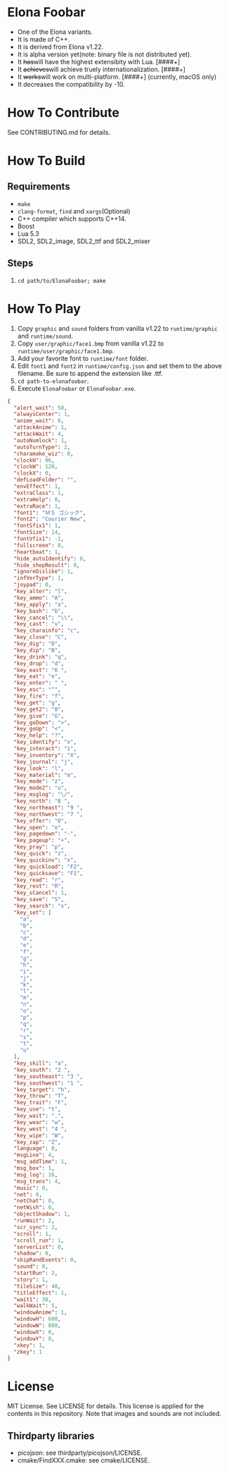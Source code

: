# Elona Foobar

* One of the Elona variants.
* It is made of C++.
* It is derived from Elona v1.22.
* It is alpha version yet(note: binary file is not distributed yet).
* It ~~has~~will have the highest extensibity with Lua. [####+]
* It ~~achieves~~will achieve truely internationalization. [####+]
* It ~~works~~will work on multi-platform. [####+] (currently, macOS only)
* It decreases the compatibility by -10.



# How To Contribute

See CONTRIBUTING.md for details.



# How To Build

## Requirements

* `make`
* `clang-format`, `find` and `xargs`(Optional)
* C++ compiler which supports C++14.
* Boost
* Lua 5.3
* SDL2, SDL2_image, SDL2_ttf and SDL2_mixer

## Steps

1. `cd path/to/ElonaFoobar; make`


# How To Play

1. Copy `graphic` and `sound` folders from vanilla v1.22 to `runtime/graphic` and `runtime/sound`.
1. Copy `user/graphic/face1.bmp` from vanilla v1.22 to `runtime/user/graphic/face1.bmp`.
1. Add your favorite font to `runtime/font` folder.
1. Edit `font1` and `font2` in `runtime/config.json` and set them to the above filename. Be sure to append the extension like .ttf.
1. `cd path-to-elonafoobar`.
1. Execute `ElonaFoobar` or `ElonaFoobar.exe`.


```json
{
  "alert_wait": 50,
  "alwaysCenter": 1,
  "anime_wait": 0,
  "attackAnime": 1,
  "attackWait": 4,
  "autoNumlock": 1,
  "autoTurnType": 2,
  "charamake_wiz": 0,
  "clockH": 96,
  "clockW": 120,
  "clockX": 0,
  "defLoadFolder": "",
  "envEffect": 1,
  "extraClass": 1,
  "extraHelp": 0,
  "extraRace": 1,
  "font1": "ＭＳ ゴシック",
  "font2": "Courier New",
  "fontSfix1": 1,
  "fontSize": 14,
  "fontVfix1": -1,
  "fullscreen": 0,
  "heartbeat": 1,
  "hide_autoIdentify": 0,
  "hide_shopResult": 0,
  "ignoreDislike": 1,
  "infVerType": 1,
  "joypad": 0,
  "key_alter": "[",
  "key_ammo": "A",
  "key_apply": "a",
  "key_bash": "b",
  "key_cancel": "\\",
  "key_cast": "v",
  "key_charainfo": "c",
  "key_close": "C",
  "key_dig": "D",
  "key_dip": "B",
  "key_drink": "q",
  "key_drop": "d",
  "key_east": "6 ",
  "key_eat": "e",
  "key_enter": " ",
  "key_esc": "^",
  "key_fire": "f",
  "key_get": "g",
  "key_get2": "0",
  "key_give": "G",
  "key_goDown": ">",
  "key_goUp": "<",
  "key_help": "?",
  "key_identify": "x",
  "key_interact": "i",
  "key_inventory": "X",
  "key_journal": "j",
  "key_look": "l",
  "key_material": "m",
  "key_mode": "z",
  "key_mode2": "u",
  "key_msglog": "\/",
  "key_north": "8 ",
  "key_northeast": "9 ",
  "key_northwest": "7 ",
  "key_offer": "O",
  "key_open": "o",
  "key_pagedown": "-",
  "key_pageup": "+",
  "key_pray": "p",
  "key_quick": "z",
  "key_quickinv": "x",
  "key_quickload": "F2",
  "key_quicksave": "F1",
  "key_read": "r",
  "key_rest": "R",
  "key_sCancel": 1,
  "key_save": "S",
  "key_search": "s",
  "key_set": [
    "a",
    "b",
    "c",
    "d",
    "e",
    "f",
    "g",
    "h",
    "i",
    "j",
    "k",
    "l",
    "m",
    "n",
    "o",
    "p",
    "q",
    "r",
    "s",
    "t",
    "u"
  ],
  "key_skill": "a",
  "key_south": "2 ",
  "key_southeast": "3 ",
  "key_southwest": "1 ",
  "key_target": "h",
  "key_throw": "T",
  "key_trait": "F",
  "key_use": "t",
  "key_wait": ".",
  "key_wear": "w",
  "key_west": "4 ",
  "key_wipe": "W",
  "key_zap": "Z",
  "language": 0,
  "msgLine": 4,
  "msg_addTime": 1,
  "msg_box": 1,
  "msg_log": 16,
  "msg_trans": 4,
  "music": 0,
  "net": 0,
  "netChat": 0,
  "netWish": 0,
  "objectShadow": 1,
  "runWait": 2,
  "scr_sync": 2,
  "scroll": 1,
  "scroll_run": 1,
  "serverList": 0,
  "shadow": 0,
  "skipRandEvents": 0,
  "sound": 0,
  "startRun": 2,
  "story": 1,
  "tileSize": 48,
  "titleEffect": 1,
  "wait1": 30,
  "walkWait": 5,
  "windowAnime": 1,
  "windowH": 600,
  "windowW": 800,
  "windowX": 0,
  "windowY": 0,
  "xkey": 1,
  "zkey": 1
}
```




# License

MIT License. See LICENSE for details. This license is applied for the
contents in this repository. Note that images and sounds are not included.

## Thirdparty libraries

* picojson: see thirdparty/picojson/LICENSE.
* cmake/FindXXX.cmake: see cmake/LICENSE.
